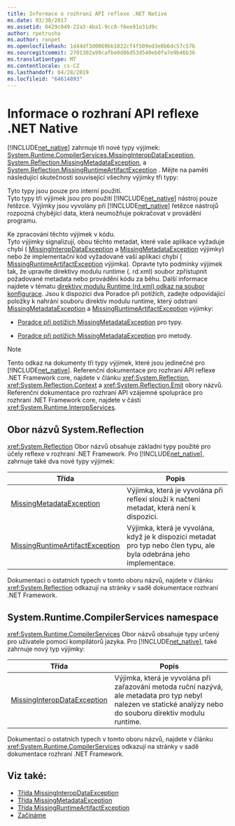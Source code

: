 ```yaml
---
title: Informace o rozhraní API reflexe .NET Native
ms.date: 03/30/2017
ms.assetid: 0429c049-22a3-4ba1-9cc8-f6ee91e31d9c
author: rpetrusha
ms.author: ronpet
ms.openlocfilehash: 1d44df3d0869bb1822cf4f509ed3e8b6dc57c57b
ms.sourcegitcommit: 2701302a99cafbe0d86d53d540eb0fa7e9b46b36
ms.translationtype: MT
ms.contentlocale: cs-CZ
ms.lasthandoff: 04/28/2019
ms.locfileid: "64614893"
---
```

# <a name="net-native-reflection-api-reference"></a>Informace o rozhraní API reflexe .NET Native
[!INCLUDE[net_native](../../../includes/net-native-md.md)] zahrnuje tři nové typy výjimek: [System.Runtime.CompilerServices.MissingInteropDataException](../../../docs/framework/net-native/missinginteropdataexception-class-net-native.md), [System.Reflection.MissingMetadataException](../../../docs/framework/net-native/missingmetadataexception-class-net-native.md), a [System.Reflection.MissingRuntimeArtifactException](../../../docs/framework/net-native/missingruntimeartifactexception-class-net-native.md) . Mějte na paměti následující skutečnosti související všechny výjimky tři typy:  
  
 Tyto typy jsou pouze pro interní použití.  
 Tyto typy tři výjimek jsou pro použití [!INCLUDE[net_native](../../../includes/net-native-md.md)] nástroj pouze řetězce. Výjimky jsou vyvolány při [!INCLUDE[net_native](../../../includes/net-native-md.md)] řetězce nástrojů rozpozná chybějící data, která neumožňuje pokračovat v provádění programu.  
  
 Ke zpracování těchto výjimek v kódu.  
 Tyto výjimky signalizují, obou těchto metadat, které vaše aplikace vyžaduje chybí ( [MissingInteropDataException](../../../docs/framework/net-native/missinginteropdataexception-class-net-native.md) a [MissingMetadataException](../../../docs/framework/net-native/missingmetadataexception-class-net-native.md) výjimky) nebo že implementační kód vyžadované vaší aplikaci chybí ( [MissingRuntimeArtifactException](../../../docs/framework/net-native/missingruntimeartifactexception-class-net-native.md) výjimka). Opravte tyto podmínky výjimek tak, že upravíte direktivy modulu runtime (. rd.xml) soubor zpřístupnit požadované metadata nebo provádění kódu za běhu. Další informace najdete v tématu [direktivy modulu Runtime (rd.xml) odkaz na soubor konfigurace](../../../docs/framework/net-native/runtime-directives-rd-xml-configuration-file-reference.md). Jsou k dispozici dva Poradce při potížích, zadejte odpovídající položky k nahrání souboru direktiv modulu runtime, který odstraní [MissingMetadataException](../../../docs/framework/net-native/missingmetadataexception-class-net-native.md) a [MissingRuntimeArtifactException](../../../docs/framework/net-native/missingruntimeartifactexception-class-net-native.md) výjimky:  
  
- [Poradce při potížích MissingMetadataException](https://dotnet.github.io/native/troubleshooter/type.html) pro typy.  
  
- [Poradce při potížích MissingMetadataException](https://dotnet.github.io/native/troubleshooter/method.html) pro metody.  
  
> [!NOTE]
>  Tento odkaz na dokumenty tři typy výjimek, které jsou jedinečné pro [!INCLUDE[net_native](../../../includes/net-native-md.md)]. Referenční dokumentace pro rozhraní API reflexe .NET Framework core, najdete v článku <xref:System.Reflection>, <xref:System.Reflection.Context> a <xref:System.Reflection.Emit> obory názvů. Referenční dokumentace pro rozhraní API vzájemné spolupráce pro rozhraní .NET Framework core, najdete v části <xref:System.Runtime.InteropServices>.  
  
## <a name="systemreflection-namespace"></a>Obor názvů System.Reflection  
 <xref:System.Reflection> Obor názvů obsahuje základní typy použité pro účely reflexe v rozhraní .NET Framework. Pro [!INCLUDE[net_native](../../../includes/net-native-md.md)], zahrnuje také dva nové typy výjimek:  
  
|Třída|Popis|  
|-----------|-----------------|  
|[MissingMetadataException](../../../docs/framework/net-native/missingmetadataexception-class-net-native.md)|Výjimka, která je vyvolána při reflexi slouží k načtení metadat, která není k dispozici.|  
|[MissingRuntimeArtifactException](../../../docs/framework/net-native/missingruntimeartifactexception-class-net-native.md)|Výjimka, která je vyvolána, když je k dispozici metadat pro typ nebo člen typu, ale byla odebrána jeho implementace.|  
  
 Dokumentaci o ostatních typech v tomto oboru názvů, najdete v článku <xref:System.Reflection> odkazují na stránky v sadě dokumentace rozhraní .NET Framework.  
  
## <a name="systemruntimecompilerservices-namespace"></a>System.Runtime.CompilerServices namespace  
 <xref:System.Runtime.CompilerServices> Obor názvů obsahuje typy určený pro uživatele pomocí kompilátorů jazyka. Pro [!INCLUDE[net_native](../../../includes/net-native-md.md)], také zahrnuje nový typ výjimky:  
  
|Třída|Popis|  
|-----------|-----------------|  
|[MissingInteropDataException](../../../docs/framework/net-native/missinginteropdataexception-class-net-native.md)|Výjimka, která je vyvolána při zařazování metoda ruční nazývá, ale metadata pro typ nebyl nalezen ve statické analýzy nebo do souboru direktiv modulu runtime.|  
  
 Dokumentaci o ostatních typech v tomto oboru názvů, najdete v článku <xref:System.Runtime.CompilerServices> odkazují na stránky v sadě dokumentace rozhraní .NET Framework.  
  
## <a name="see-also"></a>Viz také:

- [Třída MissingInteropDataException](../../../docs/framework/net-native/missinginteropdataexception-class-net-native.md)
- [Třída MissingMetadataException](../../../docs/framework/net-native/missingmetadataexception-class-net-native.md)
- [Třída MissingRuntimeArtifactException](../../../docs/framework/net-native/missingruntimeartifactexception-class-net-native.md)
- [Začínáme](../../../docs/framework/net-native/getting-started-with-net-native.md)
